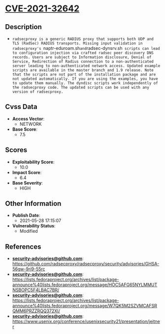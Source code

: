 
# [CVE-2021-32642](https://cve.mitre.org/cgi-bin/cvename.cgi?name=CVE-2021-32642)

## Description

- `radsecproxy is a generic RADIUS proxy that supports both UDP and TLS (RadSec) RADIUS transports. Missing input validation in radsecproxy's `naptr-eduroam.sh` and `radsec-dynsrv.sh` scripts can lead to configuration injection via crafted radsec peer discovery DNS records. Users are subject to Information disclosure, Denial of Service, Redirection of Radius connection to a non-authenticated server leading to non-authenticated network access. Updated example scripts are available in the master branch and 1.9 release. Note that the scripts are not part of the installation package and are not updated automatically. If you are using the examples, you have to update them manually. The dyndisc scripts work independently of the radsecproxy code. The updated scripts can be used with any version of radsecproxy.`

## Cvss Data

- **Access Vector**:
  - NETWORK
- **Base Score**:
  - 7.5

## Scores

- **Exploitability Score**:
  - 10.0
- **Impact Score**:
  - 6.4
- **Base Severity**:
  - HIGH

## Other Information

- **Publish Date**:
  - 2021-05-28 17:15:07
- **Vulnerability Status**:
  - Modified

## References

- **security-advisories@github.com**: https://github.com/radsecproxy/radsecproxy/security/advisories/GHSA-56gw-9rj9-55rc
- **security-advisories@github.com**: https://lists.fedoraproject.org/archives/list/package-announce%40lists.fedoraproject.org/message/HOC5AFG65NYLMMUTNSBOPC5F4LBAC7BR/
- **security-advisories@github.com**: https://lists.fedoraproject.org/archives/list/package-announce%40lists.fedoraproject.org/message/W7QK5M2SZVMCAFSRQMM6PRZZRQQ372XI/
- **security-advisories@github.com**: https://www.usenix.org/conference/usenixsecurity21/presentation/jeitner
